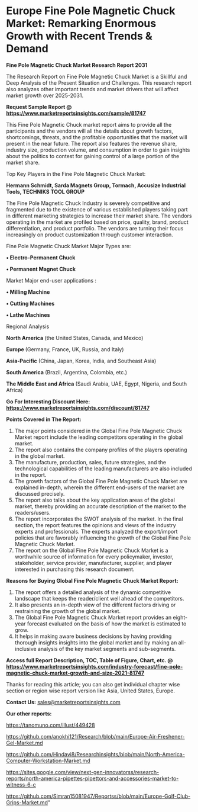 # Europe Fine Pole Magnetic Chuck Market: Remarking Enormous Growth with Recent Trends & Demand

<strong>Fine Pole Magnetic Chuck Market Research Report 2031</strong>

The Research Report on Fine Pole Magnetic Chuck Market is a Skillful and Deep Analysis of the Present Situation and Challenges. This research report also analyzes other important trends and market drivers that will affect market growth over 2025-2031.

<strong>Request Sample Report @ <a href=https://www.marketreportsinsights.com/sample/81747>https://www.marketreportsinsights.com/sample/81747</a></strong>

This Fine Pole Magnetic Chuck market report aims to provide all the participants and the vendors will all the details about growth factors, shortcomings, threats, and the profitable opportunities that the market will present in the near future. The report also features the revenue share, industry size, production volume, and consumption in order to gain insights about the politics to contest for gaining control of a large portion of the market share.

Top Key Players in the Fine Pole Magnetic Chuck Market:

<strong>Hermann Schmidt, Sarda Magnets Group, Tormach, Accusize Industrial Tools, TECHNIKS TOOL GROUP</strong>

The Fine Pole Magnetic Chuck Industry is severely competitive and fragmented due to the existence of various established players taking part in different marketing strategies to increase their market share. The vendors operating in the market are profiled based on price, quality, brand, product differentiation, and product portfolio. The vendors are turning their focus increasingly on product customization through customer interaction.

Fine Pole Magnetic Chuck Market Major Types are:

<strong>• Electro-Permanent Chuck

• Permanent Magnet Chuck</strong>

Market Major end-user applications :

<strong>• Milling Machine

• Cutting Machines

• Lathe Machines</strong>

Regional Analysis

</u><strong><b>North America</b></strong> (the United States, Canada, and Mexico)

<strong><b>Europe </b></strong>(Germany, France, UK, Russia, and Italy)

<strong><b>Asia-Pacific</b></strong> (China, Japan, Korea, India, and Southeast Asia)

<strong><b>South America</b></strong> (Brazil, Argentina, Colombia, etc.)

<strong><b>The Middle East and Africa</b></strong> (Saudi Arabia, UAE, Egypt, Nigeria, and South Africa)

<strong>Go For Interesting Discount Here: <a href=https://www.marketreportsinsights.com/discount/81747>https://www.marketreportsinsights.com/discount/81747</a></strong>

<strong>Points Covered in The Report:</strong>
<ol>
  <li>The major points considered in the Global Fine Pole Magnetic Chuck Market report include the leading competitors operating in the global market.</li>
  <li>The report also contains the company profiles of the players operating in the global market.</li>
  <li>The manufacture, production, sales, future strategies, and the technological capabilities of the leading manufacturers are also included in the report.</li>
  <li>The growth factors of the Global Fine Pole Magnetic Chuck Market are explained in-depth, wherein the different end-users of the market are discussed precisely.</li>
  <li>The report also talks about the key application areas of the global market, thereby providing an accurate description of the market to the readers/users.</li>
  <li>The report incorporates the SWOT analysis of the market. In the final section, the report features the opinions and views of the industry experts and professionals. The experts analyzed the export/import policies that are favorably influencing the growth of the Global Fine Pole Magnetic Chuck Market.</li>
  <li>The report on the Global Fine Pole Magnetic Chuck Market is a worthwhile source of information for every policymaker, investor, stakeholder, service provider, manufacturer, supplier, and player interested in purchasing this research document.</li>
</ol>
<strong>Reasons for Buying Global Fine Pole Magnetic Chuck Market Report:</strong>

<ol>
  <li>The report offers a detailed analysis of the dynamic competitive landscape that keeps the reader/client well ahead of the competitors.</li>
  <li>It also presents an in-depth view of the different factors driving or restraining the growth of the global market.</li>
  <li>The Global Fine Pole Magnetic Chuck Market report provides an eight-year forecast evaluated on the basis of how the market is estimated to grow.</li>
  <li>It helps in making aware business decisions by having providing thorough insights insights into the global market and by making an all-inclusive analysis of the key market segments and sub-segments.</li>
</ol>
<strong>Access full Report Description, TOC, Table of Figure, Chart, etc. @ <a href=https://www.marketreportsinsights.com/industry-forecast/fine-pole-magnetic-chuck-market-growth-and-size-2021-81747>https://www.marketreportsinsights.com/industry-forecast/fine-pole-magnetic-chuck-market-growth-and-size-2021-81747</a></strong>


Thanks for reading this article; you can also get individual chapter wise section or region wise report version like Asia, United States, Europe.

<strong>Contact Us:</strong>
sales@marketreportsinsights.com

<strong>Our other reports:</strong>

<a href=https://tanomuno.com/illust/449428>https://tanomuno.com/illust/449428</a>

<a href=https://github.com/anokhi121/Research/blob/main/Europe-Air-Freshener-Gel-Market.md>https://github.com/anokhi121/Research/blob/main/Europe-Air-Freshener-Gel-Market.md</a>

<a href=https://github.com/Hindavi8/Researchinsights/blob/main/North-America-Computer-Workstation-Market.md>https://github.com/Hindavi8/Researchinsights/blob/main/North-America-Computer-Workstation-Market.md</a>

<a href=https://sites.google.com/view/next-gen-innovatorss/research-reports/north-america-pipettes-pipettors-and-accessories-market-to-witness-6-c>https://sites.google.com/view/next-gen-innovatorss/research-reports/north-america-pipettes-pipettors-and-accessories-market-to-witness-6-c</a>

<a href=https://github.com/Simran15081947/Reportss/blob/main/Europe-Golf-Club-Grips-Market.md>https://github.com/Simran15081947/Reportss/blob/main/Europe-Golf-Club-Grips-Market.md</a>"
